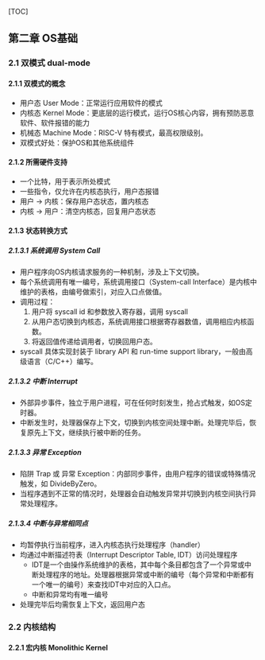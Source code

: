[TOC]

## 第二章 OS基础

### 2.1 双模式 dual-mode

#### 2.1.1 双模式的概念

- 用户态  User Mode：正常运行应用软件的模式
- 内核态 Kernel Mode：更底层的运行模式，运行OS核心内容，拥有预防恶意软件、软件报错的能力
- 机械态 Machine Mode：RISC-V 特有模式，最高权限级别。
- 双模式好处：保护OS和其他系统组件

#### 2.1.2 所需硬件支持

- 一个比特，用于表示所处模式
- 一些指令，仅允许在内核态执行，用户态报错
- 用户 $\rightarrow$ 内核：保存用户态状态，置内核态
- 内核 $\rightarrow$ 用户：清空内核态，回复用户态状态

#### 2.1.3 状态转换方式

##### 2.1.3.1 系统调用 System Call

- 用户程序向OS内核请求服务的一种机制，涉及上下文切换。
- 每个系统调用有唯一编号，系统调用接口（System-call Interface）是内核中维护的表格，由编号做索引，对应入口点做值。
- 调用过程：
  1. 用户将 syscall id 和参数放入寄存器，调用 syscall
  2. 从用户态切换到内核态，系统调用接口根据寄存器数值，调用相应内核函数。
  3. 将返回值传递给调用者，切换回用户态。
- syscall 具体实现封装于 library API 和 run-time support library，一般由高级语言（C/C++）编写。

#####  2.1.3.2 中断 Interrupt

- 外部异步事件，独立于用户进程，可在任何时刻发生，抢占式触发，如OS定时器。
- 中断发生时，处理器保存上下文，切换到内核空间处理中断。处理完毕后，恢复原先上下文，继续执行被中断的任务。

##### 2.1.3.3 异常 Exception

- 陷阱 Trap 或 异常 Exception：内部同步事件，由用户程序的错误或特殊情况触发，如 DivideByZero。	
- 当程序遇到不正常的情况时，处理器会自动触发异常并切换到内核空间执行异常处理程序。

##### 2.1.3.4 中断与异常相同点

- 均暂停执行当前程序，进入内核态执行处理程序（handler）
- 均通过中断描述符表（Interrupt Descriptor Table, IDT）访问处理程序
  - IDT是一个由操作系统维护的表格，其中每个条目都包含了一个异常或中断处理程序的地址。处理器根据异常或中断的编号（每个异常和中断都有一个唯一的编号）来查找IDT中对应的入口点。
  - 中断和异常均有唯一编号
- 处理完毕后均需恢复上下文，返回用户态

### 2.2 内核结构

#### 2.2.1 宏内核 Monolithic Kernel 

